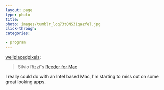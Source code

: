 ```yaml
---
layout: page
type: photo
title: 
photo: images/tumblr_lcq73tQNS31qazfel.jpg
click-through: 
categories: 

- program
---
```

<p><a href="http://wellplacedpixels.com/post/2054364619/silvio-rizzis-reeder-for-mac" class="tumblr_blog">wellplacedpixels</a>:</p>

<blockquote><p>Silvio Rizzi's <a href="http://madeatgloria.com/brewery">Reeder for Mac</a></p></blockquote>

<p>I really could do with an Intel based Mac, I'm starting to miss out on some great looking apps.</p>
